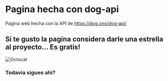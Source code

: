# Pagina hecha con dog-api

Pagina web hecha con la API de https://dog.ceo/dog-api/

## Si te gusto la pagina considera darle una estrella al proyecto... Es gratis!

![Octocat](https://i.kym-cdn.com/photos/images/newsfeed/000/927/022/4f9.png)

### Todavia sigues ahi? 

